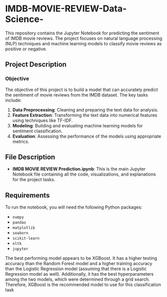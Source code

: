 # IMDB-MOVIE-REVIEW-Data-Science-
This repository contains the Jupyter Notebook for predicting the sentiment of IMDB movie reviews. The project focuses on natural language processing (NLP) techniques and machine learning models to classify movie reviews as positive or negative.


## Project Description

### Objective

The objective of this project is to build a model that can accurately predict the sentiment of movie reviews from the IMDB dataset. The key tasks include:

1. **Data Preprocessing**: Cleaning and preparing the text data for analysis.
2. **Feature Extraction**: Transforming the text data into numerical features using techniques like TF-IDF.
3. **Modeling**: Building and evaluating machine learning models for sentiment classification.
4. **Evaluation**: Assessing the performance of the models using appropriate metrics.

## File Description

- **IMDB MOVIE REVIEW Prediction.ipynb**: This is the main Jupyter Notebook file containing all the code, visualizations, and explanations for the project tasks.

## Requirements

To run the notebook, you will need the following Python packages:
- `numpy`
- `pandas`
- `matplotlib`
- `seaborn`
- `scikit-learn`
- `nltk`
- `jupyter`

The best performing model appears to be XGBoost. It has a higher testing accuracy than the Random Forest model and a higher training accuracy than the Logistic Regression model (assuming that there is a Logistic Regression model as well). Additionally, it has the best hyperparameters among the two models, which were determined through a grid search. Therefore, XGBoost is the recommended model to use for this classification task
